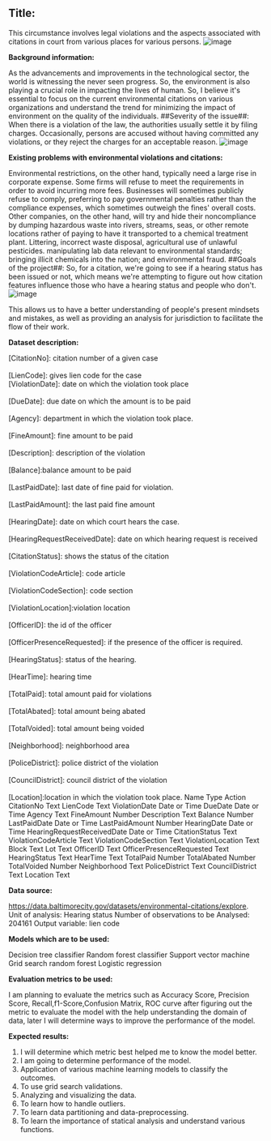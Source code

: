 ## Title: 

This circumstance involves legal violations and the aspects associated with citations in court from various places for various persons.
![image](https://user-images.githubusercontent.com/106714178/172522403-3cee930b-ff80-49b5-a09f-754aae722fa3.png)

 
**Background information:**

As the advancements and improvements in the technological sector, the world is witnessing the never seen progress. So, the environment is also playing a crucial role in impacting the lives of human. So, I believe it's essential to focus on the current environmental citations on various organizations and understand the trend for minimizing the impact of environment on the quality of the individuals.
##Severity of the issue##:
When there is a violation of the law, the authorities usually settle it by filing charges. Occasionally, persons are accused without having committed any violations, or they reject the charges for an acceptable reason.
![image](https://user-images.githubusercontent.com/106714178/172522488-d8bb45b4-8bdd-4ec2-8eae-0266a222d4f0.png)

 
**Existing problems with environmental violations and citations:**

Environmental restrictions, on the other hand, typically need a large rise in corporate expense. Some firms will refuse to meet the requirements in order to avoid incurring more fees. Businesses will sometimes publicly refuse to comply, preferring to pay governmental penalties rather than the compliance expenses, which sometimes outweigh the fines' overall costs. Other companies, on the other hand, will try and hide their noncompliance by dumping hazardous waste into rivers, streams, seas, or other remote locations rather of paying to have it transported to a chemical treatment plant. Littering, incorrect waste disposal, agricultural use of unlawful pesticides. manipulating lab data relevant to environmental standards; bringing illicit chemicals into the nation; and environmental fraud.
##Goals of the project##:
So, for a citation, we're going to see if a hearing status has been issued or not, which means we're attempting to figure out how citation features influence those who have a hearing status and people who don't. 
![image](https://user-images.githubusercontent.com/106714178/172522328-9a892a13-e357-49d2-ab64-609432cfb358.png)

 
This allows us to have a better understanding of people's present mindsets and mistakes, as well as providing an analysis for jurisdiction to facilitate the flow of their work.

**Dataset description:**

[CitationNo]: citation number of a given case		
 <br /> [LienCode]:		gives lien code for the case
 <br /> [ViolationDate]: date on which the violation took place		
 <br /> [DueDate]: due date on which the amount is to be paid		
 <br /> [Agency]: department in which the violation took place.		
 <br /> [FineAmount]: fine amount to be paid		
 <br /> [Description]: description of the violation		
 <br /> [Balance]:balance amount to be paid		
 <br /> [LastPaidDate]: last date of fine paid for violation.		
 <br /> [LastPaidAmount]: the last paid fine amount		
 <br /> [HearingDate]: date on which court hears the case.		
 <br /> [HearingRequestReceivedDate]: date on which hearing request is received		
 <br /> [CitationStatus]: shows the status of the citation		
 <br /> [ViolationCodeArticle]: code article		
 <br /> [ViolationCodeSection]: code section		
 <br /> [ViolationLocation]:violation location			
 <br /> [OfficerID]: the id of the officer		
 <br /> [OfficerPresenceRequested]: if the presence of the officer is required.		
 <br /> [HearingStatus]: status of the hearing.		
 <br /> [HearTime]: hearing time		
 <br /> [TotalPaid]: total amount paid for violations		
 <br /> [TotalAbated]: total amount being abated		
 <br /> [TotalVoided]: total amount being voided		
 <br /> [Neighborhood]: neighborhood area		
 <br /> [PoliceDistrict]: police district of the violation		
 <br /> [CouncilDistrict]: council district of the violation		
 <br /> [Location]:location in which the violation took place.
 Name	Type	Action
CitationNo
Text
LienCode
Text
ViolationDate
Date or Time
DueDate
Date or Time
Agency
Text
FineAmount
Number
Description
Text
Balance
Number
LastPaidDate
Date or Time
LastPaidAmount
Number
HearingDate
Date or Time
HearingRequestReceivedDate
Date or Time
CitationStatus
Text
ViolationCodeArticle
Text
ViolationCodeSection
Text
ViolationLocation
Text
Block
Text
Lot
Text
OfficerID
Text
OfficerPresenceRequested
Text
HearingStatus
Text
HearTime
Text
TotalPaid
Number
TotalAbated
Number
TotalVoided
Number
Neighborhood
Text
PoliceDistrict
Text
CouncilDistrict
Text
Location
Text

**Data source:**

https://data.baltimorecity.gov/datasets/environmental-citations/explore.
Unit of analysis: Hearing status
Number of observations to be Analysed: 204161
Output variable: lien code

**Models which are to be used:**

Decision tree classifier
Random forest classifier
Support vector machine
Grid search random forest
Logistic regression

**Evaluation metrics to be used:**

I am planning to evaluate the metrics such as Accuracy Score, Precision Score, Recall,f1-Score,Confusion Matrix, ROC curve after figuring out the metric to evaluate the model with the help understanding the domain of data, later I will determine ways to improve the performance of the model.

**Expected results:**

1. I will determine which metric best helped me to know the model better.
2. I am going to determine performance of the model.
3. Application of various machine learning models to classify the outcomes.
4. To use grid search validations.
5. Analyzing and visualizing the data.
6. To learn how to handle outliers.
7. To learn data partitioning and data-preprocessing.
8. To learn the importance of statical analysis and understand various functions.

